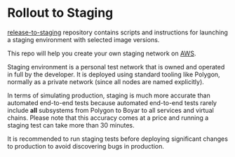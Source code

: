 # Rollout to Staging

[release-to-staging](https://github.com/orbs-network/release-to-staging) repository contains scripts and instructions for launching a staging environment with selected image versions.

This repo will help you create your own staging network on [AWS](https://aws.amazon.com/).

Staging environment is a personal test network that is owned and operated in full by the developer. It is deployed using standard tooling like Polygon, normally as a private network (since all nodes are named explicitly).

In terms of simulating production, staging is much more accurate than automated end-to-end tests because automated end-to-end tests rarely include **all** subsystems from Polygon to Boyar to all services and virtual chains. Please note that this accuracy comes at a price and running a staging test can take more than 30 minutes.

It is recommended to run staging tests before deploying significant changes to production to avoid discovering bugs in production.
